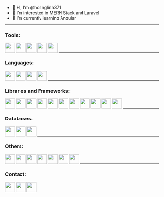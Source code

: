 - 👋 Hi, I’m @hoanglinh371
- 👀 I’m interested in MERN Stack and Laravel
- 🌱 I’m currently learning Angular

---

### Tools:
<img src="https://cdn.jsdelivr.net/npm/simple-icons@7.4.0/icons/visualstudio.svg" align="left" width="32" height="32" />
<img src="https://cdn.jsdelivr.net/npm/simple-icons@7.4.0/icons/visualstudiocode.svg" align="left" width="32" height="32" />
<img src="https://cdn.jsdelivr.net/npm/simple-icons@7.4.0/icons/phpstorm.svg" align="left" width="32" height="32" />
<img src="https://cdn.jsdelivr.net/npm/simple-icons@7.4.0/icons/intellijidea.svg" align="left" width="32" height="32" />
<img src="https://cdn.jsdelivr.net/npm/simple-icons@7.4.0/icons/docker.svg" align="left" width="32" height="32" />
<br />

---

### Languages:
<img src="https://cdn.jsdelivr.net/npm/simple-icons@7.4.0/icons/javascript.svg" align="left" width="32" height="32" />
<img src="https://cdn.jsdelivr.net/npm/simple-icons@7.4.0/icons/typescript.svg" align="left" width="32" height="32" />
<img src="https://cdn.jsdelivr.net/npm/simple-icons@7.4.0/icons/php.svg" align="left" width="32" height="32" />
<img src="https://cdn.jsdelivr.net/npm/simple-icons@7.4.0/icons/csharp.svg" align="left" width="32" height="32" />
<br />

---

### Libraries and Frameworks:
<img src="https://cdn.jsdelivr.net/npm/simple-icons@7.4.0/icons/react.svg" align="left" width="32" height="32" />
<img src="https://cdn.jsdelivr.net/npm/simple-icons@7.4.0/icons/angular.svg" align="left" width="32" height="32" />
<img src="https://cdn.jsdelivr.net/npm/simple-icons@7.4.0/icons/redux.svg" align="left" width="32" height="32" />
<img src="https://cdn.jsdelivr.net/npm/simple-icons@7.4.0/icons/reduxsaga.svg" align="left" width="32" height="32" />
<img src="https://cdn.jsdelivr.net/npm/simple-icons@7.4.0/icons/tailwindcss.svg" align="left" width="32" height="32" />
<img src="https://cdn.jsdelivr.net/npm/simple-icons@7.4.0/icons/bootstrap.svg" align="left" width="32" height="32" />
<img src="https://cdn.jsdelivr.net/npm/simple-icons@7.4.0/icons/mui.svg" align="left" width="32" height="32" />
<img src="https://cdn.jsdelivr.net/npm/simple-icons@7.4.0/icons/antdesign.svg" align="left" width="32" height="32" />
<img src="https://cdn.jsdelivr.net/npm/simple-icons@7.4.0/icons/express.svg" align="left" width="32" height="32" />
<img src="https://cdn.jsdelivr.net/npm/simple-icons@7.4.0/icons/graphql.svg" align="left" width="32" height="32" />
<img src="https://cdn.jsdelivr.net/npm/simple-icons@7.4.0/icons/laravel.svg" align="left" width="32" height="32" />
<br />

---

### Databases:
<img src="https://cdn.jsdelivr.net/npm/simple-icons@7.4.0/icons/mysql.svg" align="left" width="32" height="32" />
<img src="https://cdn.jsdelivr.net/npm/simple-icons@7.4.0/icons/mongodb.svg" align="left" width="32" height="32" />
<img src="https://cdn.jsdelivr.net/npm/simple-icons@7.4.0/icons/microsoftsqlserver.svg" align="left" width="32" height="32" />
<br />

---

### Others:
<img src="https://cdn.jsdelivr.net/npm/simple-icons@7.4.0/icons/html5.svg" align="left" width="32" height="32" />
<img src="https://cdn.jsdelivr.net/npm/simple-icons@7.4.0/icons/css3.svg" align="left" width="32" height="32" />
<img src="https://cdn.jsdelivr.net/npm/simple-icons@7.4.0/icons/sass.svg" align="left" width="32" height="32" />
<img src="https://cdn.jsdelivr.net/npm/simple-icons@7.4.0/icons/firebase.svg" align="left" width="32" height="32" />
<img src="https://cdn.jsdelivr.net/npm/simple-icons@7.4.0/icons/nginx.svg" align="left" width="32" height="32" />
<img src="https://cdn.jsdelivr.net/npm/simple-icons@7.4.0/icons/apache.svg" align="left" width="32" height="32" />
<img src="https://cdn.jsdelivr.net/npm/simple-icons@7.4.0/icons/archlinux.svg" align="left" width="32" height="32" />
<br />

---

### Contact:
<a href="mailto:"><img src="https://cdn.jsdelivr.net/npm/simple-icons@7.4.0/icons/gmail.svg" align="left" width="32" height="32" /></a>
<a href="https://www.facebook.com/hoanglinh371">
  <img src="https://cdn.jsdelivr.net/npm/simple-icons@7.4.0/icons/facebook.svg" align="left" width="32" height="32" />
</a>
<a href="https://www.linkedin.com/in/linh-nguy%E1%BB%85n-097ba0247/">
  <img src="https://cdn.jsdelivr.net/npm/simple-icons@7.4.0/icons/linkedin.svg" align="left" width="32" height="32" />
</a>

